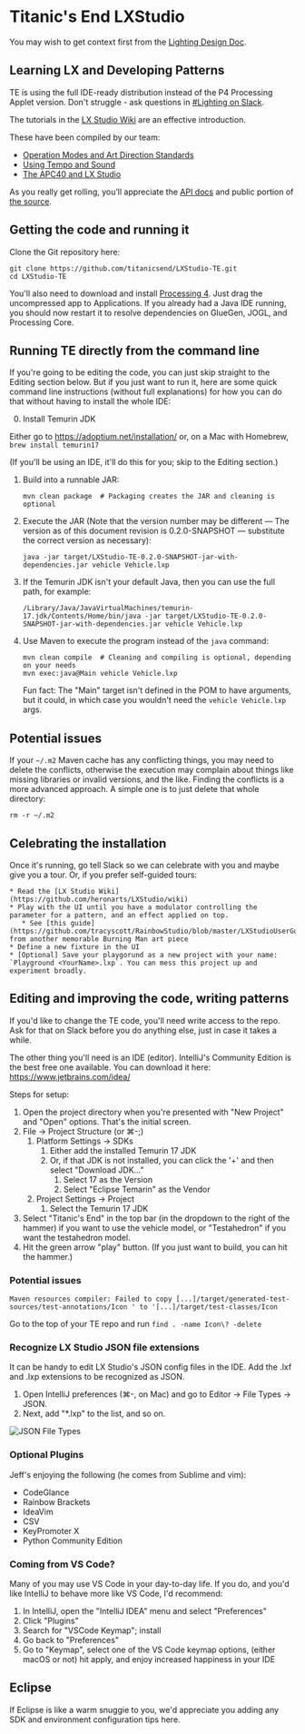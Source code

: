 Titanic's End LXStudio
==

You may wish to get context first from the [Lighting Design Doc](https://docs.google.com/document/d/1YK9umrhOodwnRWGRzYOR1iOocrO6Cf9ZpHF7FWgBKKI/edit#).

## Learning LX and Developing Patterns

TE is using the full IDE-ready distribution instead of the P4 Processing Applet version. Don't struggle - ask questions in [#Lighting on Slack](https://titanicsend.slack.com/archives/C02L0MDQB2M).

The tutorials in the [LX Studio Wiki](https://github.com/heronarts/LXStudio/wiki) are an effective introduction.

These have been compiled by our team:
* [Operation Modes and Art Direction Standards](https://docs.google.com/document/d/16FGnQ8jopCGwQ0qZizqILt3KYiLo0LPYkDYtnYzY7gI/edit)
* [Using Tempo and Sound](https://docs.google.com/document/d/17iICAfbhCzPL77KbmFDL4-lN0zgBb1k6wdWnoBSPDjk/edit) 
* [The APC40 and LX Studio](https://docs.google.com/document/d/110qgYR_4wtE0gN8K3QZdqU75Xq0W115qe7J6mcgm1So/edit)

As you really get rolling, you’ll appreciate the [API docs](https://lx.studio/api/) and public portion of [the source](https://github.com/heronarts/LX/tree/master/src/main/java/heronarts/lx).

## Getting the code and running it

Clone the Git repository here:
```shell
git clone https://github.com/titanicsend/LXStudio-TE.git
cd LXStudio-TE
```

You'll also need to download and install [Processing 4](https://processing.org/download). Just drag the uncompressed app to Applications. If you already had a Java IDE running, you should now restart it to resolve dependencies on GlueGen, JOGL, and Processing Core.

## Running TE directly from the command line

If you're going to be editing the code, you can just skip straight to the Editing section below. But
if you just want to run it, here are some quick command line instructions (without full explanations)
for how you can do that without having to install the whole IDE:

0. Install Temurin JDK

Either go to https://adoptium.net/installation/ or, on a Mac with Homebrew, `brew install temurin17`

(If you'll be using an IDE, it'll do this for you; skip to the Editing section.)

1. Build into a runnable JAR:
   ```shell
   mvn clean package  # Packaging creates the JAR and cleaning is optional
   ```
2. Execute the JAR (Note that the version number may be different — The version
   as of this document revision is 0.2.0-SNAPSHOT — substitute the correct
   version as necessary):
   ```shell
   java -jar target/LXStudio-TE-0.2.0-SNAPSHOT-jar-with-dependencies.jar vehicle Vehicle.lxp
   ```
3. If the Temurin JDK isn't your default Java, then you can use the full path,
   for example:
   ```shell
   /Library/Java/JavaVirtualMachines/temurin-17.jdk/Contents/Home/bin/java -jar target/LXStudio-TE-0.2.0-SNAPSHOT-jar-with-dependencies.jar vehicle Vehicle.lxp
   ```
4. Use Maven to execute the program instead of the `java` command:
   ```shell
   mvn clean compile  # Cleaning and compiling is optional, depending on your needs
   mvn exec:java@Main vehicle Vehicle.lxp
   ```

   Fun fact: The "Main" target isn't defined in the POM to have arguments, but
   it could, in which case you wouldn't need the `vehicle Vehicle.lxp` args.

## Potential issues

If your `~/.m2` Maven cache has any conflicting things, you may need to delete
the conflicts, otherwise the execution may complain about things like missing
libraries or invalid versions, and the like. Finding the conflicts is a more
advanced approach. A simple one is to just delete that whole directory:

```shell
rm -r ~/.m2
```

## Celebrating the installation

Once it's running, go tell Slack so we can celebrate with you and maybe give you a tour.
Or, if you prefer self-guided tours:

    * Read the [LX Studio Wiki](https://github.com/heronarts/LXStudio/wiki)
    * Play with the UI until you have a modulator controlling the parameter for a pattern, and an effect applied on top.
       * See [this guide](https://github.com/tracyscott/RainbowStudio/blob/master/LXStudioUserGuide.md) from another memorable Burning Man art piece
    * Define a new fixture in the UI
    * [Optional] Save your playgorund as a new project with your name: `Playground <YourName>.lxp`. You can mess this project up and experiment broadly.

## Editing and improving the code, writing patterns

If you'd like to change the TE code, you'll need write access to the repo. Ask
for that on Slack before you do anything else, just in case it takes a while.

The other thing you'll need is an IDE (editor). IntelliJ's Community Edition is the best
free one available. You can download it here:
https://www.jetbrains.com/idea/

Steps for setup:
1. Open the project directory when you're presented with "New Project" and
   "Open" options. That's the initial screen.
2. File → Project Structure (or ⌘-;)
   1. Platform Settings → SDKs
      1. Either add the installed Temurin 17 JDK
      2. Or, if that JDK is not installed, you can click the '+' and then select
         "Download JDK..."
         1. Select 17 as the Version
         2. Select "Eclipse Temarin" as the Vendor
   2. Project Settings → Project
      1. Select the Temurin 17 JDK
3. Select "Titanic's End" in the top bar (in the dropdown to the right of the hammer) if
   you want to use the vehicle model, or "Testahedron" if you want the testahedron model.
4. Hit the green arrow "play" button. (If you just want to build, you can hit the hammer.)

### Potential issues

`Maven resources compiler: Failed to copy [...]/target/generated-test-sources/test-annotations/Icon
' to '[...]/target/test-classes/Icon`

Go to the top of your TE repo and run `find . -name Icon\? -delete`

### Recognize LX Studio JSON file extensions

It can be handy to edit LX Studio's JSON config files in the IDE. Add the .lxf
and .lxp extensions to be recognized as JSON.

1. Open IntelliJ preferences (⌘-, on Mac) and go to Editor → File Types → JSON.
2. Next, add "*.lxp" to the list, and so on.

![JSON File Types](assets/IDE%20Setup/JSON%20File%20Types.png)

### Optional Plugins

Jeff's enjoying the following (he comes from Sublime and vim):

* CodeGlance
* Rainbow Brackets
* IdeaVim
* CSV
* KeyPromoter X
* Python Community Edition

### Coming from VS Code?

Many of you may use VS Code in your day-to-day life. If you do, and you'd like
IntelliJ to behave more like VS Code, I'd recommend:

1. In IntelliJ, open the "IntelliJ IDEA" menu and select "Preferences"
2. Click "Plugins"
3. Search for "VSCode Keymap"; install
4. Go back to "Preferences"
5. Go to "Keymap", select one of the VS Code keymap options, (either macOS or
   not) hit apply, and enjoy increased happiness in your IDE

## Eclipse

If Eclipse is like a warm snuggie to you, we'd appreciate you adding any SDK and
environment configuration tips here.

